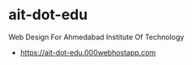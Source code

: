 # ait-dot-edu
Web Design For Ahmedabad Institute Of Technology

- https://ait-dot-edu.000webhostapp.com
